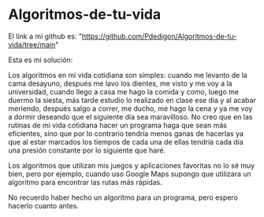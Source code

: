 # Algoritmos-de-tu-vida
El link a mi github es: "https://github.com/Pdedigon/Algoritmos-de-tu-vida/tree/main"

Esta es mi solución:

Los algoritmos en mi vida cotidiana son simples: cuando me levanto de la cama desayuno, después me lavo los dientes, me visto y me voy a la universidad, cuando llego a casa me hago la comida y como, luego me duermo la siesta, más tarde estudio lo realizado en clase ese día y al acabar meriendo, después salgo a correr, me ducho, me hago la cena y ya me voy a dormir deseando que el siguiente día sea maravilloso.
No creo que en las rutinas de mi vida cotidiana hacer un programa haga que sean más eficientes, sino que por lo contrario tendría menos ganas de hacerlas ya que al estar marcados los tiempos de cada una de ellas tendría cada día una presión constante por lo siguiente que haré.

Los algoritmos que utilizan mis juegos y aplicaciones favoritas no lo sé muy bien, pero por ejemplo, cuando uso Google Maps supongo que utilizara un algoritmo para encontrar las rutas más rápidas.

No recuerdo haber hecho un algoritmo para un programa, pero espero hacerlo cuanto antes.

